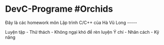 # DevC-Programe #Orchids
Đây là các homework môn Lập trình C/C++ của Hà Vũ Long -----

Luyện tập - Thử thách - Không ngại khó để rèn luyện Ý chí - Nhân cách - Kỹ năng
